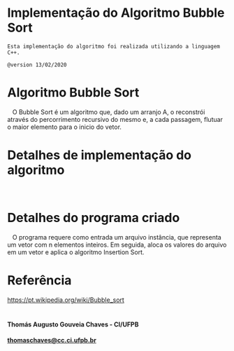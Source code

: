 # Implementação do Algoritmo Bubble Sort
    Esta implementação do algoritmo foi realizada utilizando a linguagem C++.

    @version 13/02/2020
        
# Algoritmo Bubble Sort
   O Bubble Sort é um algoritmo que, dado um arranjo A, o reconstrói através do percorrimento recursivo do mesmo e, a cada passagem, flutuar o maior elemento para o inicio do vetor.
   
# Detalhes de implementação do algoritmo
   

# Detalhes do programa criado
   O programa requere como entrada um arquivo instância, que representa um vetor com n elementos inteiros. Em seguida, aloca os valores do arquivo em um vetor e aplica o algoritmo Insertion Sort.
   
# Referência
https://pt.wikipedia.org/wiki/Bubble_sort


#   
#### Thomás Augusto Gouveia Chaves - CI/UFPB
#### thomaschaves@cc.ci.ufpb.br

